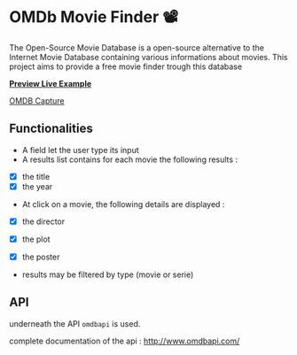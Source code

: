 # OMDb Movie Finder 📽

The Open-Source Movie Database is a open-source alternative to the Internet Movie Database containing various informations about movies. This project aims to provide a free movie finder trough this database

**[Preview Live Example](https://omdb-explore.vercel.app/)**

[OMDB Capture](https://github.com/freddy-turtle/OMDb-Movie-Finder/blob/fred-main/public/omdb_capture.png)

## Functionalities

* A field let the user type its input
* A results list contains for each movie the following results :

 - [x] the title
 - [x] the year

* At click on a movie, the following details are displayed :

 - [x] the director
 - [x] the plot
 - [x] the poster


* results may be filtered by type (movie or serie)


## API

underneath the API `omdbapi` is used.

complete documentation of the api : http://www.omdbapi.com/
